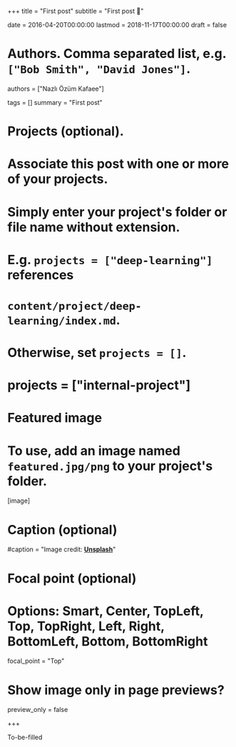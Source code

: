 +++
title = "First post"
subtitle = "First post :rocket:"

date = 2016-04-20T00:00:00
lastmod = 2018-11-17T00:00:00
draft = false

# Authors. Comma separated list, e.g. `["Bob Smith", "David Jones"]`.
authors = ["Nazlı Özüm Kafaee"]

tags = []
summary = "First post"

# Projects (optional).
#   Associate this post with one or more of your projects.
#   Simply enter your project's folder or file name without extension.
#   E.g. `projects = ["deep-learning"]` references 
#   `content/project/deep-learning/index.md`.
#   Otherwise, set `projects = []`.
# projects = ["internal-project"]

# Featured image
# To use, add an image named `featured.jpg/png` to your project's folder. 
[image]
  # Caption (optional)
  #caption = "Image credit: [**Unsplash**](https://unsplash.com/photos/CpkOjOcXdUY)"

  # Focal point (optional)
  # Options: Smart, Center, TopLeft, Top, TopRight, Left, Right, BottomLeft, Bottom, BottomRight
  focal_point = "Top"

  # Show image only in page previews?
  preview_only = false
  
+++

To-be-filled
